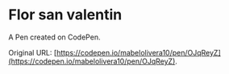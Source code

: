 # Flor san valentin

A Pen created on CodePen.

Original URL: [https://codepen.io/mabelolivera10/pen/OJqReyZ](https://codepen.io/mabelolivera10/pen/OJqReyZ).

